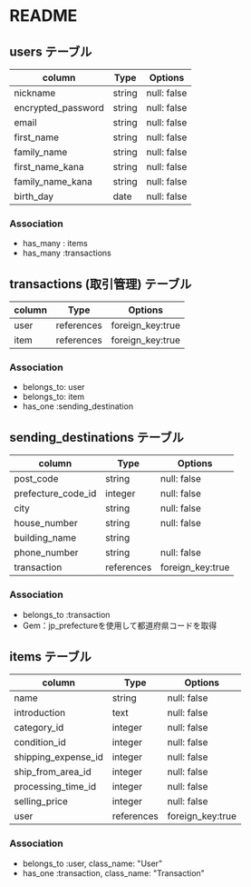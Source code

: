 # README

## users テーブル

| column             | Type   | Options     |
| -------------------| ------ | ----------- |
| nickname           | string | null: false |
| encrypted_password | string | null: false |
| email              | string | null: false |
| first_name         | string | null: false |
| family_name        | string | null: false |
| first_name_kana    | string | null: false |
| family_name_kana   | string | null: false |
| birth_day          | date   | null: false |


### Association 
- has_many : items
- has_many :transactions




## transactions (取引管理) テーブル
| column           | Type       | Options          |
| ---------------- | ---------- | ---------------- |
| user             | references | foreign_key:true |
| item             | references | foreign_key:true |

### Association 
- belongs_to: user
- belongs_to: item
- has_one :sending_destination


## sending_destinations テーブル
 
| column              | Type        | Options              |
| ----------------    | ------      | ------------         |
| post_code           | string      | null: false          |
| prefecture_code_id  | integer     | null: false          |
| city                | string      | null: false          |
| house_number        | string      | null: false          |
| building_name       | string      |                      |
| phone_number        | string      | null: false          |
| transaction         | references  | foreign_key:true     |


### Association 
- belongs_to :transaction
- Gem：jp_prefectureを使用して都道府県コードを取得

## items テーブル

| column              | Type   | Options               |
| ----------------    | ------ | ------------          |
| name                | string  | null: false          |
| introduction        | text    | null: false          |
| category_id         | integer | null: false          |
| condition_id        | integer | null: false          |
| shipping_expense_id | integer | null: false          |
| ship_from_area_id   | integer | null: false          |
| processing_time_id  | integer | null: false          |
| selling_price       | integer | null: false          |
| user                | references |foreign_key:true   |

### Association 
- belongs_to :user, class_name: "User"
- has_one :transaction, class_name: "Transaction"


